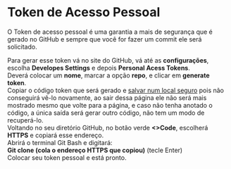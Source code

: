 # Token de Acesso Pessoal

O Token de acesso pessoal é uma garantia a mais de segurança que é gerado no GitHub e sempre que você for fazer um commit ele será solicitado.

Para gerar esse token vá no site do GitHub, vá até as **configurações**, escolha **Developes Settings** e depois **Personal Acess Tokens**.</br>
Deverá colocar um **nome**, marcar a opção **repo**, e clicar em **generate token**.</br>
Copiar o código token que será gerado e <u>salvar num local seguro</u> pois não conseguirá vê-lo novamente, ao sair dessa página ele não será mais mostrado mesmo que volte para a página, e caso não tenha anotado o código, a única saída será gerar outro código, não tem um modo de recuperá-lo.</br>
Voltando no seu diretório GitHub, no botão verde **<>Code**, escolherá **HTTPS** e copiará esse endereço.</br>
Abrirá o terminal Git Bash e digitará:</br>
**Git clone (cola o endereço HTTPS que copiou)** (tecle Enter)</br>
Colocar seu token pessoal e está pronto.</br>

